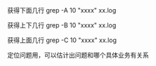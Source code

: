 获得下面几行
grep -A 10 "xxxx" xx.log

获得上下几行
grep -B 10 "xxxx" xx.log

获得上面几行
grep -C 10 "xxxx" xx.log

定位问题用，可以估计出问题和哪个具体业务有关系
